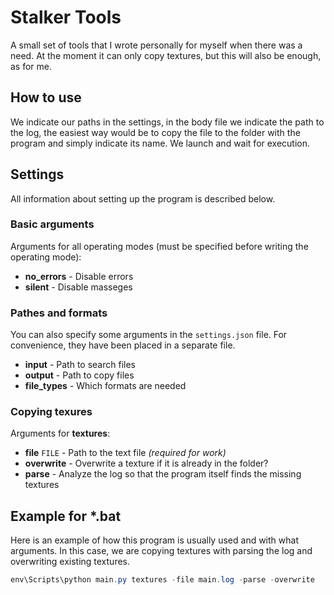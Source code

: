 # Stalker Tools

A small set of tools that I wrote personally for myself when there was a need. At the moment it can only copy textures, but this will also be enough, as for me.

## How to use

We indicate our paths in the settings, in the body file we indicate the path to the log, the easiest way would be to copy the file to the folder with the program and simply indicate its name. We launch and wait for execution.

## Settings

All information about setting up the program is described below.

### Basic arguments

Arguments for all operating modes (must be specified before writing the operating mode):

* **no_errors** - Disable errors
* **silent** - Disable masseges

### Pathes and formats

You can also specify some arguments in the `settings.json` file. For convenience, they have been placed in a separate file.

* **input** - Path to search files
* **output** - Path to copy files
* **file_types** - Which formats are needed

### Copying texures

Arguments for **textures**:

* **file** `FILE` - Path to the text file *(required for work)*
* **overwrite** - Overwrite a texture if it is already in the folder?
* **parse** - Analyze the log so that the program itself finds the missing textures
  
## Example for *.bat

Here is an example of how this program is usually used and with what arguments. In this case, we are copying textures with parsing the log and overwriting existing textures.

```powershell
env\Scripts\python main.py textures -file main.log -parse -overwrite
```
